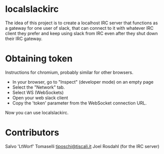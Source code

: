 localslackirc
=============

The idea of this project is to create a localhost IRC server that
functions as a gateway for one user of slack, that can connect
to it with whatever IRC client they prefer and keep using slack
from IRC even after they shut down their IRC gateway.


Obtaining token
===============

Instructions for chromium, probably similar for other browsers.

* In your browser, go to "Inspect" (developer mode) on an empty page
* Select the "Network" tab.
* Select WS (WebSockets)
* Open your web slack client
* Copy the 'token' parameter from the WebSocket connection URL.

Now you can use localslackirc.

Contributors
============

Salvo 'LtWorf' Tomaselli <tiposchi@tiscali.it>
Joel Rosdahl (for the IRC server)
